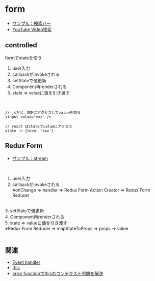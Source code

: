 # form

- [サンプル：検索バー](https://github.com/endw0901/react_typescript/tree/main/searchbar/src)
- [YouTube Video検索](https://github.com/endw0901/react_typescript/tree/main/videos/src)

## controlled
formでstateを使う<br>

1. user入力 <br>
2. callbackがinvokeされる <br>
3. setStateで値更新 <br>
4. Component再renderされる <br>
5. state => valueに値を引き渡す   <br>
 <br>
 
```
// jsだと、DOMにアクセスしてvalueを取る
<input value="xxx" />

// react はstateでvalueにアクセス
state -> {term: 'xxx'}
```

## Redux Form
 - [サンプル：stream]() <br>
<br>

1. user入力 <br>
2. callbackがinvokeされる <br>
  ※onChange => handler => Redux Form Action Creator => Redux Form Reducer<br>
<br>
3. setStateで値更新<br>
4. Component再renderされる <br>
5. state => valueに値を引き渡す <br>
  ※Redux Form Reducer => mapStateToProps => props => value<br>
 <br>


## 関連
- [Event handler](https://github.com/endw0901/react_typescript/blob/main/event_handler.md)
- [this](https://github.com/endw0901/react_typescript/edit/main/this.md)
- [arror functionでthisのコンテキスト問題を解決](https://github.com/endw0901/react_typescript/edit/main/this.md)
